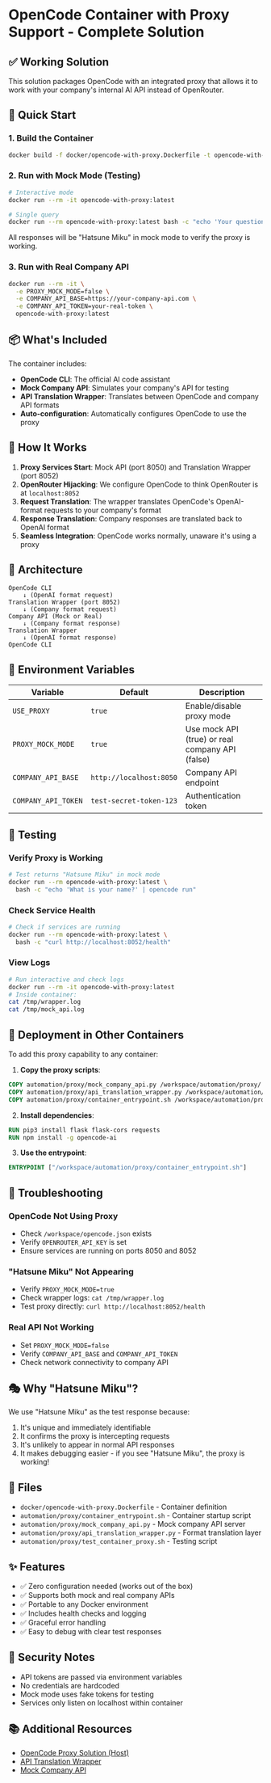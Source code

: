 # OpenCode Container with Proxy Support - Complete Solution

## ✅ Working Solution

This solution packages OpenCode with an integrated proxy that allows it to work with your company's internal AI API instead of OpenRouter.

## 🚀 Quick Start

### 1. Build the Container
```bash
docker build -f docker/opencode-with-proxy.Dockerfile -t opencode-with-proxy:latest .
```

### 2. Run with Mock Mode (Testing)
```bash
# Interactive mode
docker run --rm -it opencode-with-proxy:latest

# Single query
docker run --rm opencode-with-proxy:latest bash -c "echo 'Your question' | opencode run"
```

All responses will be "Hatsune Miku" in mock mode to verify the proxy is working.

### 3. Run with Real Company API
```bash
docker run --rm -it \
  -e PROXY_MOCK_MODE=false \
  -e COMPANY_API_BASE=https://your-company-api.com \
  -e COMPANY_API_TOKEN=your-real-token \
  opencode-with-proxy:latest
```

## 📦 What's Included

The container includes:
- **OpenCode CLI**: The official AI code assistant
- **Mock Company API**: Simulates your company's API for testing
- **API Translation Wrapper**: Translates between OpenCode and company API formats
- **Auto-configuration**: Automatically configures OpenCode to use the proxy

## 🔧 How It Works

1. **Proxy Services Start**: Mock API (port 8050) and Translation Wrapper (port 8052)
2. **OpenRouter Hijacking**: We configure OpenCode to think OpenRouter is at `localhost:8052`
3. **Request Translation**: The wrapper translates OpenCode's OpenAI-format requests to your company's format
4. **Response Translation**: Company responses are translated back to OpenAI format
5. **Seamless Integration**: OpenCode works normally, unaware it's using a proxy

## 🎯 Architecture

```
OpenCode CLI
    ↓ (OpenAI format request)
Translation Wrapper (port 8052)
    ↓ (Company format request)
Company API (Mock or Real)
    ↓ (Company format response)
Translation Wrapper
    ↓ (OpenAI format response)
OpenCode CLI
```

## 🔄 Environment Variables

| Variable | Default | Description |
|----------|---------|-------------|
| `USE_PROXY` | `true` | Enable/disable proxy mode |
| `PROXY_MOCK_MODE` | `true` | Use mock API (true) or real company API (false) |
| `COMPANY_API_BASE` | `http://localhost:8050` | Company API endpoint |
| `COMPANY_API_TOKEN` | `test-secret-token-123` | Authentication token |

## 📝 Testing

### Verify Proxy is Working
```bash
# Test returns "Hatsune Miku" in mock mode
docker run --rm opencode-with-proxy:latest \
  bash -c "echo 'What is your name?' | opencode run"
```

### Check Service Health
```bash
# Check if services are running
docker run --rm opencode-with-proxy:latest \
  bash -c "curl http://localhost:8052/health"
```

### View Logs
```bash
# Run interactive and check logs
docker run --rm -it opencode-with-proxy:latest
# Inside container:
cat /tmp/wrapper.log
cat /tmp/mock_api.log
```

## 🚢 Deployment in Other Containers

To add this proxy capability to any container:

1. **Copy the proxy scripts**:
```dockerfile
COPY automation/proxy/mock_company_api.py /workspace/automation/proxy/
COPY automation/proxy/api_translation_wrapper.py /workspace/automation/proxy/
COPY automation/proxy/container_entrypoint.sh /workspace/automation/proxy/
```

2. **Install dependencies**:
```dockerfile
RUN pip3 install flask flask-cors requests
RUN npm install -g opencode-ai
```

3. **Use the entrypoint**:
```dockerfile
ENTRYPOINT ["/workspace/automation/proxy/container_entrypoint.sh"]
```

## 🐛 Troubleshooting

### OpenCode Not Using Proxy
- Check `/workspace/opencode.json` exists
- Verify `OPENROUTER_API_KEY` is set
- Ensure services are running on ports 8050 and 8052

### "Hatsune Miku" Not Appearing
- Verify `PROXY_MOCK_MODE=true`
- Check wrapper logs: `cat /tmp/wrapper.log`
- Test proxy directly: `curl http://localhost:8052/health`

### Real API Not Working
- Set `PROXY_MOCK_MODE=false`
- Verify `COMPANY_API_BASE` and `COMPANY_API_TOKEN`
- Check network connectivity to company API

## 🎭 Why "Hatsune Miku"?

We use "Hatsune Miku" as the test response because:
1. It's unique and immediately identifiable
2. It confirms the proxy is intercepting requests
3. It's unlikely to appear in normal API responses
4. It makes debugging easier - if you see "Hatsune Miku", the proxy is working!

## 📄 Files

- `docker/opencode-with-proxy.Dockerfile` - Container definition
- `automation/proxy/container_entrypoint.sh` - Container startup script
- `automation/proxy/mock_company_api.py` - Mock company API server
- `automation/proxy/api_translation_wrapper.py` - Format translation layer
- `automation/proxy/test_container_proxy.sh` - Testing script

## ✨ Features

- ✅ Zero configuration needed (works out of the box)
- ✅ Supports both mock and real company APIs
- ✅ Portable to any Docker environment
- ✅ Includes health checks and logging
- ✅ Graceful error handling
- ✅ Easy to debug with clear test responses

## 🔐 Security Notes

- API tokens are passed via environment variables
- No credentials are hardcoded
- Mock mode uses fake tokens for testing
- Services only listen on localhost within container

## 📚 Additional Resources

- [OpenCode Proxy Solution (Host)](./OPENCODE_PROXY_SOLUTION.md)
- [API Translation Wrapper](./api_translation_wrapper.py)
- [Mock Company API](./mock_company_api.py)
